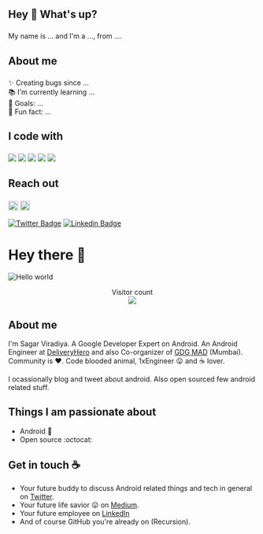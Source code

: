 <h2 align="left">Hey 👋 What's up?</h2>

###

<p align="left">My name is ... and I'm a ..., from ....</p>

###

<h2 align="left">About me</h2>

###

<p align="left">✨ Creating bugs since ...<br>📚 I'm currently learning ...<br>🎯 Goals: ...<br>🎲 Fun fact: ...</p>

###

<h2 align="left">I code with</h2>

###
  
  <img src="https://skillicons.dev/icons?i=html,css,tailwind,bootstrap,javascript,typescript,angular" />
  <img src="https://skillicons.dev/icons?i=cs,dotnet,visualstudio,azure" />
  <img src="https://skillicons.dev/icons?i=py,go" />
  <img src="https://skillicons.dev/icons?i=linux,docker,postgres,mysql" />
  <img src="https://skillicons.dev/icons?i=postman,figma" />

###

<h2 align="left">Reach out</h2>

###

<div align="left">
  <img src="https://img.shields.io/static/v1?message=KariukiEric&logo=linkedin&label=&color=0077B5&logoColor=white&labelColor=&style=for-the-badge&link=https://twitter.com/jonathangin52)](https://twitter.com/jonathangin52)" height="20" alt="linkedin logo"  />
  <img src="https://img.shields.io/static/v1?message=KariukiEric&logo=twitter&label=&color=1DA1F2&logoColor=white&labelColor=&style=for-the-badge" height="20" alt="twitter logo"  />

  [![Twitter Badge](https://img.shields.io/badge/-@JonathanGin52-1ca0f1?style=flat-square&labelColor=1ca0f1&logo=twitter&logoColor=white&link=https://twitter.com/KariukiEric)](https://twitter.com/KariukiEric) [![Linkedin Badge](https://img.shields.io/badge/-JonathanGin-blue?style=flat-square&logo=Linkedin&logoColor=white&link=https://www.linkedin.com/ke/KariukiEric/)](https://www.linkedin.com/ke/KariukiEric/)
</div>

###










# Hey there :wave:

<img src="https://raw.githubusercontent.com/sagar-viradiya/sagar-viradiya/master/resources/banner.png" alt="Hello world">

<p align="center"> 
  Visitor count<br>
  <img src="https://profile-counter.glitch.me/sagar-viradiya/count.svg" />
</p>

## About me

I'm Sagar Viradiya. A Google Developer Expert on Android. An Android Engineer at [DeliveryHero](https://www.deliveryhero.com/) and also Co-organizer of [GDG MAD](https://gdgmad.com/) (Mumbai). Community is :heart:. Code blooded animal, 1xEngineer :stuck_out_tongue: and :coffee: lover. 

I ocassionally blog and tweet about android. Also open sourced few android related stuff.  


## Things I am passionate about

- Android :robot:
- Open source :octocat:

## Get in touch :coffee:

- Your future buddy to discuss Android related things and tech in general on [Twitter](https://twitter.com/viradiya_sagar).
- Your future life savior :stuck_out_tongue: on [Medium](https://medium.com/@sagarviradiya).
- Your future employee on [LinkedIn](https://www.linkedin.com/in/sagarviradiya)
- And of course GitHub you're already on (Recursion).


<!--
**sagar-viradiya/sagar-viradiya** is a ✨ _special_ ✨ repository because its `README.md` (this file) appears on your GitHub profile.

Here are some ideas to get you started:

- 🔭 I’m currently working on ...
- 🌱 I’m currently learning ...
- 👯 I’m looking to collaborate on ...
- 🤔 I’m looking for help with ...
- 💬 Ask me about ...
- 📫 How to reach me: ...
- 😄 Pronouns: ...
- ⚡ Fun fact: ...
-->
